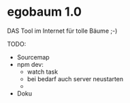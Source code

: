 # egobaum 1.0

DAS Tool im Internet für tolle Bäume ;-)

TODO:
- Sourcemap
- npm dev:
    - watch task
    - bei bedarf auch server neustarten
    - 
- Doku
